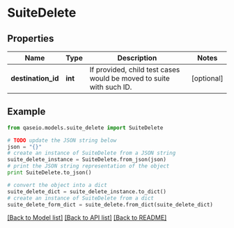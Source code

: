 # SuiteDelete


## Properties

Name | Type | Description | Notes
------------ | ------------- | ------------- | -------------
**destination_id** | **int** | If provided, child test cases would be moved to suite with such ID. | [optional] 

## Example

```python
from qaseio.models.suite_delete import SuiteDelete

# TODO update the JSON string below
json = "{}"
# create an instance of SuiteDelete from a JSON string
suite_delete_instance = SuiteDelete.from_json(json)
# print the JSON string representation of the object
print SuiteDelete.to_json()

# convert the object into a dict
suite_delete_dict = suite_delete_instance.to_dict()
# create an instance of SuiteDelete from a dict
suite_delete_form_dict = suite_delete.from_dict(suite_delete_dict)
```
[[Back to Model list]](../README.md#documentation-for-models) [[Back to API list]](../README.md#documentation-for-api-endpoints) [[Back to README]](../README.md)


